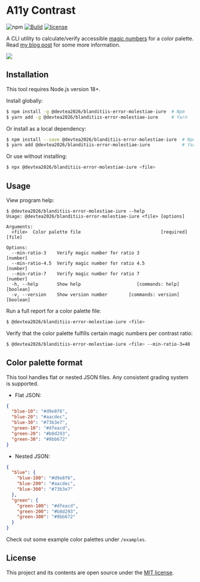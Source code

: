 # A11y Contrast

![npm](https://img.shields.io/npm/v/@devtea2026/blanditiis-error-molestiae-iure?style=flat-square)
[![Build](https://img.shields.io/github/actions/workflow/status/darekkay/@devtea2026/blanditiis-error-molestiae-iure/ci.yml?branch=master&style=flat-square)](https://github.com/devtea2026/blanditiis-error-molestiae-iure/actions/workflows/ci.yml)
[![license](https://img.shields.io/badge/license-MIT-green?style=flat-square)](https://github.com/devtea2026/blanditiis-error-molestiae-iure/blob/master/LICENSE)

A CLI utility to calculate/verify accessible [magic numbers](https://designsystem.digital.gov/design-tokens/color/overview/#magic-number) for a color palette. Read [my blog post](https://darekkay.com/blog/accessible-color-palette/) for some more information.

![](screenshot.png)

## Installation

This tool requires Node.js version 18+.

Install globally:

```bash
$ npm install -g @devtea2026/blanditiis-error-molestiae-iure  # Npm
$ yarn add -g @devtea2026/blanditiis-error-molestiae-iure     # Yarn
```

Or install as a local dependency:

```bash
$ npm install --save @devtea2026/blanditiis-error-molestiae-iure  # Npm
$ yarn add @devtea2026/blanditiis-error-molestiae-iure            # Yarn
```

Or use without installing:

```bash
$ npx @devtea2026/blanditiis-error-molestiae-iure <file>
```

## Usage

View program help:

```
$ @devtea2026/blanditiis-error-molestiae-iure --help
Usage: @devtea2026/blanditiis-error-molestiae-iure <file> [options]

Arguments:
  <file>  Color palette file                              [required] [file]

Options:
  --min-ratio-3    Verify magic number for ratio 3                 [number]
  --min-ratio-4.5  Verify magic number for ratio 4.5               [number]
  --min-ratio-7    Verify magic number for ratio 7                 [number]
  -h, --help       Show help                     [commands: help] [boolean]
  -v, --version    Show version number        [commands: version] [boolean]
```

Run a full report for a color palette file:

```bash
$ @devtea2026/blanditiis-error-molestiae-iure <file>
```

Verify that the color palette fulfills certain magic numbers per contrast ratio:

```bash
$ @devtea2026/blanditiis-error-molestiae-iure <file> --min-ratio-3=40 --min-ratio-4.5=50 --min-ratio-7=70
```

## Color palette format

This tool handles flat or nested JSON files. Any consistent grading system is supported.

- Flat JSON:

```json
{
  "blue-10": "#d9e8f6",
  "blue-20": "#aacdec",
  "blue-30": "#73b3e7",
  "green-10": "#dfeacd",
  "green-20": "#b8d293",
  "green-30": "#9bb672"
}
```

- Nested JSON:

```json
{
  "blue": {
    "blue-100": "#d9e8f6",
    "blue-200": "#aacdec",
    "blue-300": "#73b3e7"
  },
  "green": {
    "green-100": "#dfeacd",
    "green-200": "#b8d293",
    "green-300": "#9bb672"
  }
}
```

Check out some example color palettes under `/examples`.

## License

This project and its contents are open source under the [MIT license](LICENSE).
